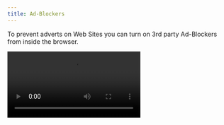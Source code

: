 ```yaml
---
title: Ad-Blockers
---
```


To prevent adverts on Web Sites you can turn on 3rd party Ad-Blockers from inside the browser.

<video src="/images/Screen_Recording_20200310-180023.mp4" alt="Installation procedure for Ad Blockers" controls="true">